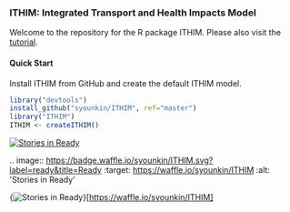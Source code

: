 ### ITHIM: Integrated Transport and Health Impacts Model

Welcome to the repository for the R package ITHIM. Please also visit
the [tutorial](https://ithim.ghi.wisc.edu/tutorial.html).

#### Quick Start

Install ITHIM from GitHub and create the default ITHIM model.

```r
library("devtools")
install_github("syounkin/ITHIM", ref="master")
library("ITHIM")
ITHIM <- createITHIM()
```
 [![Stories in Ready](https://badge.waffle.io/syounkin/ITHIM.svg?label=ready&title=Ready)](http://waffle.io/syounkin/ITHIM)


.. image:: https://badge.waffle.io/syounkin/ITHIM.svg?label=ready&title=Ready
 :target: https://waffle.io/syounkin/ITHIM
  :alt: 'Stories in Ready'

{<img alt='Stories in Ready' src='https://badge.waffle.io/syounkin/ITHIM.svg?label=ready&title=Ready' />}[https://waffle.io/syounkin/ITHIM]
